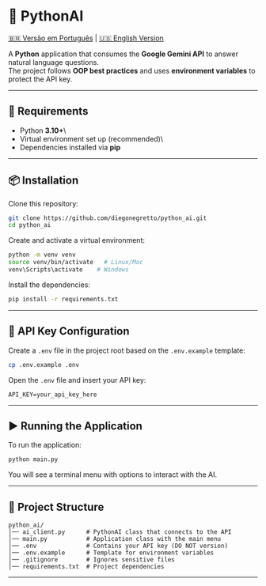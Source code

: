 # 🐍 PythonAI
[🇧🇷 Versão em Português](./README.md) | [🇺🇸 English Version](./README_EN.md)

A **Python** application that consumes the **Google Gemini API** to
answer natural language questions.\
The project follows **OOP best practices** and uses **environment
variables** to protect the API key.

------------------------------------------------------------------------

## 🚀 Requirements

-   Python **3.10+**\
-   Virtual environment set up (recommended)\
-   Dependencies installed via **pip**

------------------------------------------------------------------------

## 📦 Installation

Clone this repository:

``` bash
git clone https://github.com/diegonegretto/python_ai.git
cd python_ai
```

Create and activate a virtual environment:

``` bash
python -m venv venv
source venv/bin/activate   # Linux/Mac
venv\Scripts\activate    # Windows
```

Install the dependencies:

``` bash
pip install -r requirements.txt
```

------------------------------------------------------------------------

## 🔑 API Key Configuration

Create a `.env` file in the project root based on the `.env.example`
template:

``` bash
cp .env.example .env
```

Open the `.env` file and insert your API key:

``` env
API_KEY=your_api_key_here
```

------------------------------------------------------------------------

## ▶️ Running the Application

To run the application:

``` bash
python main.py
```

You will see a terminal menu with options to interact with the AI.

------------------------------------------------------------------------

## 📂 Project Structure

    python_ai/
    │── ai_client.py      # PythonAI class that connects to the API
    │── main.py           # Application class with the main menu
    │── .env              # Contains your API key (DO NOT version)
    │── .env.example      # Template for environment variables
    │── .gitignore        # Ignores sensitive files
    │── requirements.txt  # Project dependencies

------------------------------------------------------------------------
